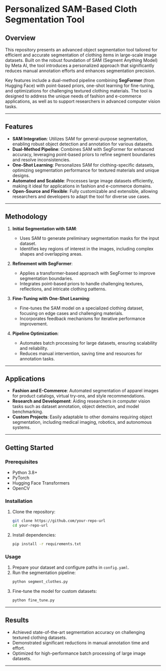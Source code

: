 # Personalized SAM-Based Cloth Segmentation Tool

## Overview
This repository presents an advanced object segmentation tool tailored for efficient and accurate segmentation of clothing items in large-scale image datasets. Built on the robust foundation of SAM (Segment Anything Model) by Meta AI, the tool introduces a personalized approach that significantly reduces manual annotation efforts and enhances segmentation precision. 

Key features include a dual-method pipeline combining **SegFormer** (from Hugging Face) with point-based priors, one-shot learning for fine-tuning, and optimizations for challenging textured clothing materials. The tool is designed to address the unique needs of fashion and e-commerce applications, as well as to support researchers in advanced computer vision tasks.

--- 

## Features
- **SAM Integration**: Utilizes SAM for general-purpose segmentation, enabling robust object detection and annotation for various datasets. 
- **Dual-Method Pipeline**: Combines SAM with SegFormer for enhanced accuracy, leveraging point-based priors to refine segment boundaries and resolve inconsistencies.
- **One-Shot Learning**: Personalizes SAM for clothing-specific datasets, optimizing segmentation performance for textured materials and unique designs.
- **Automated and Scalable**: Processes large image datasets efficiently, making it ideal for applications in fashion and e-commerce domains.
- **Open-Source and Flexible**: Fully customizable and extensible, allowing researchers and developers to adapt the tool for diverse use cases.

---

## Methodology
1. **Initial Segmentation with SAM**:
   - Uses SAM to generate preliminary segmentation masks for the input dataset.
   - Identifies key regions of interest in the images, including complex shapes and overlapping areas.

2. **Refinement with SegFormer**:
   - Applies a transformer-based approach with SegFormer to improve segmentation boundaries.
   - Integrates point-based priors to handle challenging textures, reflections, and intricate clothing patterns.

3. **Fine-Tuning with One-Shot Learning**:
   - Fine-tunes the SAM model on a specialized clothing dataset, focusing on edge cases and challenging materials.
   - Incorporates feedback mechanisms for iterative performance improvement.

4. **Pipeline Optimization**:
   - Automates batch processing for large datasets, ensuring scalability and reliability.
   - Reduces manual intervention, saving time and resources for annotation tasks.

---

## Applications
- **Fashion and E-Commerce**: Automated segmentation of apparel images for product catalogs, virtual try-ons, and style recommendations.
- **Research and Development**: Aiding researchers in computer vision tasks such as dataset annotation, object detection, and model benchmarking.
- **Custom Projects**: Easily adaptable to other domains requiring object segmentation, including medical imaging, robotics, and autonomous systems.

---

## Getting Started

### Prerequisites
- Python 3.8+
- PyTorch
- Hugging Face Transformers
- OpenCV

### Installation
1. Clone the repository:
   ```bash
   git clone https://github.com/your-repo-url
   cd your-repo-url
   ```
2. Install dependencies:
   ```bash
   pip install -r requirements.txt
   ```

### Usage
1. Prepare your dataset and configure paths in `config.yaml`.
2. Run the segmentation pipeline:
   ```bash
   python segment_clothes.py
   ```
3. Fine-tune the model for custom datasets:
   ```bash
   python fine_tune.py
   ```

---

## Results
- Achieved state-of-the-art segmentation accuracy on challenging textured clothing datasets.
- Demonstrated significant reductions in manual annotation time and effort.
- Optimized for high-performance batch processing of large image datasets.

---

